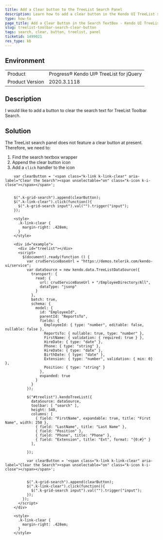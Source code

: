 ```yaml
---
title: Add a Clear button to the TreeList Search Panel
description: Learn how to add a clear button in the Kendo UI TreeList search panel.
type: how-to
page_title: Add a Clear Button in the Search TextBox - Kendo UI TreeList for jQuery
slug: treelist-toolbar-search-clear-button
tags: search, clear, button, treelist, panel
ticketid: 1499021
res_type: kb
---
```


## Environment

<table>
	<tr>
		<td>Product</td>
		<td>Progress® Kendo UI® TreeList for jQuery</td>
	</tr>
	<tr>
		<td>Product Version</td>
		<td>2020.3.1118</td>
	</tr>
</table>


## Description

I would like to add a button to clear the search text for TreeList Toolbar Search.

## Solution

The TreeList search panel does not feature a clear button at present. Therefore, we need to:

1. Find the search textbox wrapper
1. Append the clear button icon
1. Add a `click` handler to the icon

```
    var clearButton = '<span class="k-link k-link-clear" aria-label="Clear the Search"><span unselectable="on" class="k-icon k-i-close"></span></span>';


    $(".k-grid-search").append(clearButton);
    $(".k-link-clear").click(function(){
      $(".k-grid-search input").val("").trigger("input");                    
    });

    <style>
      .k-link-clear {
        margin-right: .428em;
      }
    </style>
```

```dojo
    <div id="example">
      <div id="treelist"></div>
      <script>
        $(document).ready(function () {
          var crudServiceBaseUrl = "https://demos.telerik.com/kendo-ui/service";
          var dataSource = new kendo.data.TreeListDataSource({
            transport: {
              read: {
                url: crudServiceBaseUrl + "/EmployeeDirectory/All",
                dataType: "jsonp"
              }
            },
            batch: true,
            schema: {
              model: {
                id: "EmployeeId",
                parentId: "ReportsTo",
                fields: {
                  EmployeeId: { type: "number", editable: false, nullable: false },
                  ReportsTo: { nullable: true, type: "number" },
                  FirstName: { validation: { required: true } },
                  HireDate: { type: "date" },
                  Phone: { type: "string" },
                  HireDate: { type: "date" },
                  BirthDate: { type: "date" },
                  Extension: { type: "number", validation: { min: 0} },
                  Position: { type: "string" }
                },
                expanded: true
              }
            }
          });

          $("#treelist").kendoTreeList({
            dataSource: dataSource,
            toolbar: [ "search" ],
            height: 540,
            columns: [
              { field: "FirstName", expandable: true, title: "First Name", width: 250 },
              { field: "LastName", title: "Last Name" },
              { field: "Position" },
              { field: "Phone", title: "Phone" },
              { field: "Extension", title: "Ext", format: "{0:#}" }
            ],

          });
          
          var clearButton = '<span class="k-link k-link-clear" aria-label="Clear the Search"><span unselectable="on" class="k-icon k-i-close"></span></span>';


          $(".k-grid-search").append(clearButton);
          $(".k-link-clear").click(function(){
            $(".k-grid-search input").val("").trigger("input");                    
          });
        });
      </script>
    </div>

    <style>
      .k-link-clear {
        margin-right: .428em;
      }
    </style>
```
